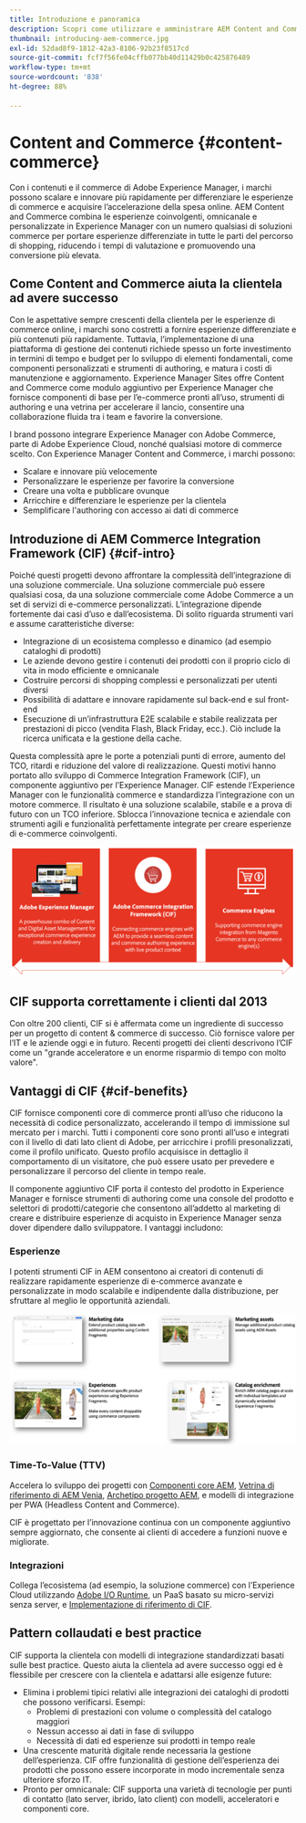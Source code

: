 ```yaml
---
title: Introduzione e panoramica
description: Scopri come utilizzare e amministrare AEM Content and Commerce con i nostri articoli utili sulle integrazioni e come iniziare a utilizzare AEM Storefront.
thumbnail: introducing-aem-commerce.jpg
exl-id: 52dad8f9-1812-42a3-8106-92b23f8517cd
source-git-commit: fcf7f56fe04cffb077bb40d11429b0c425876489
workflow-type: tm+mt
source-wordcount: '838'
ht-degree: 88%

---
```



# Content and Commerce {#content-commerce}

Con i contenuti e il commerce di Adobe Experience Manager, i marchi possono scalare e innovare più rapidamente per differenziare le esperienze di commerce e acquisire l’accelerazione della spesa online. AEM Content and Commerce combina le esperienze coinvolgenti, omnicanale e personalizzate in Experience Manager con un numero qualsiasi di soluzioni commerce per portare esperienze differenziate in tutte le parti del percorso di shopping, riducendo i tempi di valutazione e promuovendo una conversione più elevata.

## Come Content and Commerce aiuta la clientela ad avere successo

Con le aspettative sempre crescenti della clientela per le esperienze di commerce online, i marchi sono costretti a fornire esperienze differenziate e più contenuti più rapidamente. Tuttavia, l’implementazione di una piattaforma di gestione dei contenuti richiede spesso un forte investimento in termini di tempo e budget per lo sviluppo di elementi fondamentali, come componenti personalizzati e strumenti di authoring, e matura i costi di manutenzione e aggiornamento. Experience Manager Sites offre Content and Commerce come modulo aggiuntivo per Experience Manager che fornisce componenti di base per l’e-commerce pronti all’uso, strumenti di authoring e una vetrina per accelerare il lancio, consentire una collaborazione fluida tra i team e favorire la conversione.

I brand possono integrare Experience Manager con Adobe Commerce, parte di Adobe Experience Cloud, nonché qualsiasi motore di commerce scelto. Con Experience Manager Content and Commerce, i marchi possono:

* Scalare e innovare più velocemente
* Personalizzare le esperienze per favorire la conversione
* Creare una volta e pubblicare ovunque
* Arricchire e differenziare le esperienze per la clientela
* Semplificare l&#39;authoring con accesso ai dati di commerce

## Introduzione di AEM Commerce Integration Framework (CIF) {#cif-intro}

Poiché questi progetti devono affrontare la complessità dell’integrazione di una soluzione commerciale. Una soluzione commerciale può essere qualsiasi cosa, da una soluzione commerciale come Adobe Commerce a un set di servizi di e-commerce personalizzati. L’integrazione dipende fortemente dai casi d’uso e dall’ecosistema. Di solito riguarda strumenti vari e assume caratteristiche diverse:

* Integrazione di un ecosistema complesso e dinamico (ad esempio cataloghi di prodotti)
* Le aziende devono gestire i contenuti dei prodotti con il proprio ciclo di vita in modo efficiente e omnicanale
* Costruire percorsi di shopping complessi e personalizzati per utenti diversi
* Possibilità di adattare e innovare rapidamente sul back-end e sul front-end
* Esecuzione di un’infrastruttura E2E scalabile e stabile realizzata per prestazioni di picco (vendita Flash, Black Friday, ecc.). Ciò include la ricerca unificata e la gestione della cache.

Questa complessità apre le porte a potenziali punti di errore, aumento del TCO, ritardi e riduzione del valore di realizzazione. Questi motivi hanno portato allo sviluppo di Commerce Integration Framework (CIF), un componente aggiuntivo per l’Experience Manager. CIF estende l’Experience Manager con le funzionalità commerce e standardizza l’integrazione con un motore commerce. Il risultato è una soluzione scalabile, stabile e a prova di futuro con un TCO inferiore. Sblocca l’innovazione tecnica e aziendale con strumenti agili e funzionalità perfettamente integrate per creare esperienze di e-commerce coinvolgenti.

![Elementi di CIF](./assets/CIF/CIF_Overview.png)

## CIF supporta correttamente i clienti dal 2013

Con oltre 200 clienti, CIF si è affermata come un ingrediente di successo per un progetto di content &amp; commerce di successo. Ciò fornisce valore per l’IT e le aziende oggi e in futuro. Recenti progetti dei clienti descrivono l’CIF come un &quot;grande acceleratore e un enorme risparmio di tempo con molto valore&quot;.

## Vantaggi di CIF {#cif-benefits}

CIF fornisce componenti core di commerce pronti all’uso che riducono la necessità di codice personalizzato, accelerando il tempo di immissione sul mercato per i marchi. Tutti i componenti core sono pronti all’uso e integrati con il livello di dati lato client di Adobe, per arricchire i profili presonalizzati, come il profilo unificato. Questo profilo acquisisce in dettaglio il comportamento di un visitatore, che può essere usato per prevedere e personalizzare il percorso del cliente in tempo reale.

Il componente aggiuntivo CIF porta il contesto del prodotto in Experience Manager e fornisce strumenti di authoring come una console del prodotto e selettori di prodotti/categorie che consentono all’addetto al marketing di creare e distribuire esperienze di acquisto in Experience Manager senza dover dipendere dallo sviluppatore. I vantaggi includono:

### Esperienze

I potenti strumenti CIF in AEM consentono ai creatori di contenuti di realizzare rapidamente esperienze di e-commerce avanzate e personalizzate in modo scalabile e indipendente dalla distribuzione, per sfruttare al meglio le opportunità aziendali.

![Elementi di CIF](./assets/CIF/CIF_Product_Experience_Management.png)

### Time-To-Value (TTV)

Accelera lo sviluppo dei progetti con [Componenti core AEM](https://www.aemcomponents.dev/), [Vetrina di riferimento di AEM Venia](https://github.com/adobe/aem-cif-guides-venia), [Archetipo progetto AEM](https://experienceleague.adobe.com/docs/experience-manager-core-components/using/developing/archetype/overview.html?lang=it), e modelli di integrazione per PWA (Headless Content and Commerce).

CIF è progettato per l’innovazione continua con un componente aggiuntivo sempre aggiornato, che consente ai clienti di accedere a funzioni nuove e migliorate.

### Integrazioni

Collega l’ecosistema (ad esempio, la soluzione commerce) con l’Experience Cloud utilizzando [Adobe I/O Runtime](https://www.adobe.io/apis/experienceplatform/runtime.html), un PaaS basato su micro-servizi senza server, e [Implementazione di riferimento di CIF](https://github.com/adobe/commerce-cif-graphql-integration-reference).

## Pattern collaudati e best practice

CIF supporta la clientela con modelli di integrazione standardizzati basati sulle best practice. Questo aiuta la clientela ad avere successo oggi ed è flessibile per crescere con la clientela e adattarsi alle esigenze future:

* Elimina i problemi tipici relativi alle integrazioni dei cataloghi di prodotti che possono verificarsi. Esempi:
   * Problemi di prestazioni con volume o complessità del catalogo maggiori
   * Nessun accesso ai dati in fase di sviluppo
   * Necessità di dati ed esperienze sui prodotti in tempo reale
* Una crescente maturità digitale rende necessaria la gestione dell’esperienza. CIF offre funzionalità di gestione dell’esperienza dei prodotti che possono essere incorporate in modo incrementale senza ulteriore sforzo IT.
* Pronto per omnicanale: CIF supporta una varietà di tecnologie per punti di contatto (lato server, ibrido, lato client) con modelli, acceleratori e componenti core.
